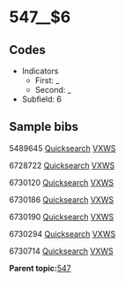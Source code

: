 # 547\_\_$6

## Codes

-   Indicators
    -   First: \_
    -   Second: \_
-   Subfield: 6

## Sample bibs

5489645 [Quicksearch](https://search.library.yale.edu/catalog/5489645) [VXWS](http://prodorbis.library.yale.edu:7014/vxws/GetHoldingsService?bibId=5489645)

6728722 [Quicksearch](https://search.library.yale.edu/catalog/6728722) [VXWS](http://prodorbis.library.yale.edu:7014/vxws/GetHoldingsService?bibId=6728722)

6730120 [Quicksearch](https://search.library.yale.edu/catalog/6730120) [VXWS](http://prodorbis.library.yale.edu:7014/vxws/GetHoldingsService?bibId=6730120)

6730186 [Quicksearch](https://search.library.yale.edu/catalog/6730186) [VXWS](http://prodorbis.library.yale.edu:7014/vxws/GetHoldingsService?bibId=6730186)

6730190 [Quicksearch](https://search.library.yale.edu/catalog/6730190) [VXWS](http://prodorbis.library.yale.edu:7014/vxws/GetHoldingsService?bibId=6730190)

6730294 [Quicksearch](https://search.library.yale.edu/catalog/6730294) [VXWS](http://prodorbis.library.yale.edu:7014/vxws/GetHoldingsService?bibId=6730294)

6730714 [Quicksearch](https://search.library.yale.edu/catalog/6730714) [VXWS](http://prodorbis.library.yale.edu:7014/vxws/GetHoldingsService?bibId=6730714)

**Parent topic:**[547](../../tags/547/547.md)

